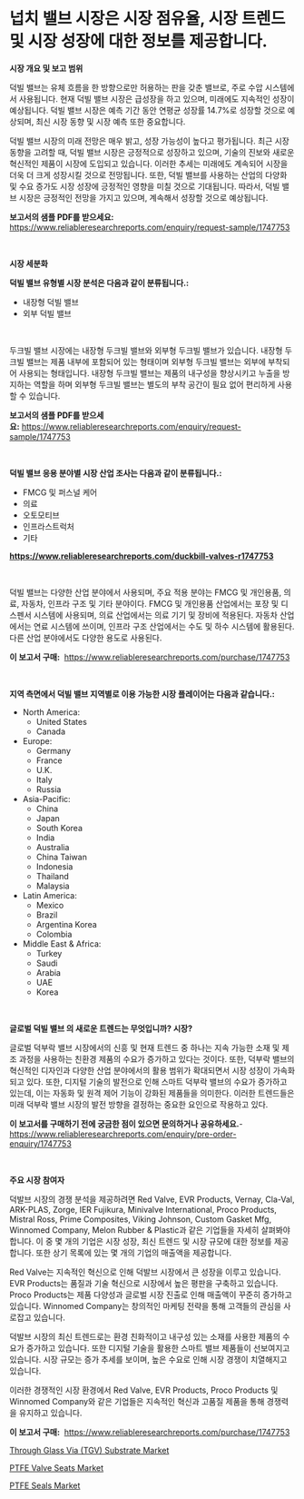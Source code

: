 <p><h1>넙치 밸브 시장은 시장 점유율, 시장 트렌드 및 시장 성장에 대한 정보를 제공합니다.</h1></p><p><strong>시장 개요 및 보고 범위</strong></p>
<p><p>덕빌 밸브는 유체 흐름을 한 방향으로만 허용하는 판을 갖춘 밸브로, 주로 수압 시스템에서 사용됩니다. 현재 덕빌 밸브 시장은 급성장을 하고 있으며, 미래에도 지속적인 성장이 예상됩니다. 덕빌 밸브 시장은 예측 기간 동안 연평균 성장률 14.7%로 성장할 것으로 예상되며, 최신 시장 동향 및 시장 예측 또한 중요합니다.</p><p>덕빌 밸브 시장의 미래 전망은 매우 밝고, 성장 가능성이 높다고 평가됩니다. 최근 시장 동향을 고려할 때, 덕빌 밸브 시장은 긍정적으로 성장하고 있으며, 기술의 진보와 새로운 혁신적인 제품이 시장에 도입되고 있습니다. 이러한 추세는 미래에도 계속되어 시장을 더욱 더 크게 성장시킬 것으로 전망됩니다. 또한, 덕빌 밸브를 사용하는 산업의 다양화 및 수요 증가도 시장 성장에 긍정적인 영향을 미칠 것으로 기대됩니다. 따라서, 덕빌 밸브 시장은 긍정적인 전망을 가지고 있으며, 계속해서 성장할 것으로 예상됩니다.</p></p>
<p><strong>보고서의 샘플 PDF를 받으세요:</strong> <a href="https://www.reliableresearchreports.com/enquiry/request-sample/1747753">https://www.reliableresearchreports.com/enquiry/request-sample/1747753</a></p>
<p>&nbsp;</p>
<p><strong>시장 세분화</strong></p>
<p><strong>덕빌 밸브 유형별 시장 분석은 다음과 같이 분류됩니다.:</strong></p>
<p><ul><li>내장형 덕빌 밸브</li><li>외부 덕빌 밸브</li></ul></p>
<p>&nbsp;</p>
<p><p>두크빌 밸브 시장에는 내장형 두크빌 밸브와 외부형 두크빌 밸브가 있습니다. 내장형 두크빌 밸브는 제품 내부에 포함되어 있는 형태이며 외부형 두크빌 밸브는 외부에 부착되어 사용되는 형태입니다. 내장형 두크빌 밸브는 제품의 내구성을 향상시키고 누출을 방지하는 역할을 하며 외부형 두크빌 밸브는 별도의 부착 공간이 필요 없어 편리하게 사용할 수 있습니다.</p></p>
<p><strong>보고서의 샘플 PDF를 받으세요:</strong>&nbsp;<a href="https://www.reliableresearchreports.com/enquiry/request-sample/1747753">https://www.reliableresearchreports.com/enquiry/request-sample/1747753</a></p>
<p>&nbsp;</p>
<p><strong> 덕빌 밸브 응용 분야별 시장 산업 조사는 다음과 같이 분류됩니다.:</strong></p>
<p><ul><li>FMCG 및 퍼스널 케어</li><li>의료</li><li>오토모티브</li><li>인프라스트럭처</li><li>기타</li></ul></p>
<p><strong><a href="https://www.reliableresearchreports.com/duckbill-valves-r1747753">https://www.reliableresearchreports.com/duckbill-valves-r1747753</a></strong></p>
<p>&nbsp;</p>
<p><p>덕빌 밸브는 다양한 산업 분야에서 사용되며, 주요 적용 분야는 FMCG 및 개인용품, 의료, 자동차, 인프라 구조 및 기타 분야이다. FMCG 및 개인용품 산업에서는 포장 및 디스펜서 시스템에 사용되며, 의료 산업에서는 의료 기기 및 장비에 적용된다. 자동차 산업에서는 연료 시스템에 쓰이며, 인프라 구조 산업에서는 수도 및 하수 시스템에 활용된다. 다른 산업 분야에서도 다양한 용도로 사용된다.</p></p>
<p><strong>이 보고서 구매:</strong>&nbsp; <a href="https://www.reliableresearchreports.com/purchase/1747753">https://www.reliableresearchreports.com/purchase/1747753</a></p>
<p>&nbsp;</p>
<p><strong>지역 측면에서 덕빌 밸브 지역별로 이용 가능한 시장 플레이어는 다음과 같습니다.:</strong></p>
<p><ul>
    <li>
        North America:
        <ul>
            <li>United States</li>
            <li>Canada</li>
        </ul>
    </li>
    <li>
        Europe:
        <ul>
            <li>Germany</li>
            <li>France</li>
            <li>U.K.</li>
            <li>Italy</li>
            <li>Russia</li>
        </ul>
    </li>
    <li>
        Asia-Pacific:
        <ul>
            <li>China</li>
            <li>Japan</li>
            <li>South Korea</li>
            <li>India</li>
            <li>Australia</li>
            <li>China Taiwan</li>
            <li>Indonesia</li>
            <li>Thailand</li>
            <li>Malaysia</li>
        </ul>
    </li>
    <li>
        Latin America:
        <ul>
            <li>Mexico</li>
            <li>Brazil</li>
            <li>Argentina Korea</li>
            <li>Colombia</li>
        </ul>
    </li>
    <li>
        Middle East & Africa:
        <ul>
            <li>Turkey</li>
            <li>Saudi</li>
            <li>Arabia</li>
            <li>UAE</li>
            <li>Korea</li>
        </ul>
    </li>
    </ul></p>
<p>&nbsp;</p>
<p><strong>글로벌 덕빌 밸브 의 새로운 트렌드는 무엇입니까? 시장?</strong></p>
<p><p>글로벌 덕부락 밸브 시장에서의 신흥 및 현재 트렌드 중 하나는 지속 가능한 소재 및 제조 과정을 사용하는 친환경 제품의 수요가 증가하고 있다는 것이다. 또한, 덕부락 밸브의 혁신적인 디자인과 다양한 산업 분야에서의 활용 범위가 확대되면서 시장 성장이 가속화되고 있다. 또한, 디지털 기술의 발전으로 인해 스마트 덕부락 밸브의 수요가 증가하고 있는데, 이는 자동화 및 원격 제어 기능이 강화된 제품들을 의미한다. 이러한 트렌드들은 미래 덕부락 밸브 시장의 발전 방향을 결정하는 중요한 요인으로 작용하고 있다.</p></p>
<p><strong>이 보고서를 구매하기 전에 궁금한 점이 있으면 문의하거나 공유하세요.</strong>- <a href="https://www.reliableresearchreports.com/enquiry/pre-order-enquiry/1747753">https://www.reliableresearchreports.com/enquiry/pre-order-enquiry/1747753</a></p>
<p>&nbsp;</p>
<p><strong>주요 시장 참여자</strong></p>
<p><p>덕발브 시장의 경쟁 분석을 제공하려면 Red Valve, EVR Products, Vernay, Cla-Val, ARK-PLAS, Zorge, IER Fujikura, Minivalve International, Proco Products, Mistral Ross, Prime Composites, Viking Johnson, Custom Gasket Mfg, Winnomed Company, Melon Rubber & Plastic과 같은 기업들을 자세히 살펴봐야 합니다. 이 중 몇 개의 기업은 시장 성장, 최신 트렌드 및 시장 규모에 대한 정보를 제공합니다. 또한 상기 목록에 있는 몇 개의 기업의 매출액을 제공합니다.</p><p>Red Valve는 지속적인 혁신으로 인해 덕발브 시장에서 큰 성장을 이루고 있습니다. EVR Products는 품질과 기술 혁신으로 시장에서 높은 평판을 구축하고 있습니다. Proco Products는 제품 다양성과 글로벌 시장 진출로 인해 매출액이 꾸준히 증가하고 있습니다. Winnomed Company는 창의적인 마케팅 전략을 통해 고객들의 관심을 사로잡고 있습니다. </p><p>덕발브 시장의 최신 트렌드로는 환경 친화적이고 내구성 있는 소재를 사용한 제품의 수요가 증가하고 있습니다. 또한 디지털 기술을 활용한 스마트 밸브 제품들이 선보여지고 있습니다. 시장 규모는 증가 추세를 보이며, 높은 수요로 인해 시장 경쟁이 치열해지고 있습니다.</p><p>이러한 경쟁적인 시장 환경에서 Red Valve, EVR Products, Proco Products 및 Winnomed Company와 같은 기업들은 지속적인 혁신과 고품질 제품을 통해 경쟁력을 유지하고 있습니다.</p></p>
<p><strong>이 보고서 구매:</strong>&nbsp;&nbsp;<a href="https://www.reliableresearchreports.com/purchase/1747753">https://www.reliableresearchreports.com/purchase/1747753</a></p>
<p><p><a href="https://frill-swim-3cd.notion.site/Through-Glass-Via-TGV-Substrate-Market-Competitive-Analysis-Market-Trends-and-Forecast-to-2031-cf1653b2ba1243479a3eb7639d681767">Through Glass Via (TGV) Substrate Market</a></p><p><a href="https://github.com/singletonthaxterkelliehr2df/Market-Research-Report-List-2/blob/main/ptfe-valve-seats-market.md">PTFE Valve Seats Market</a></p><p><a href="https://github.com/kufem1/Market-Research-Report-List-2/blob/main/ptfe-seals-market.md">PTFE Seals Market</a></p></p>